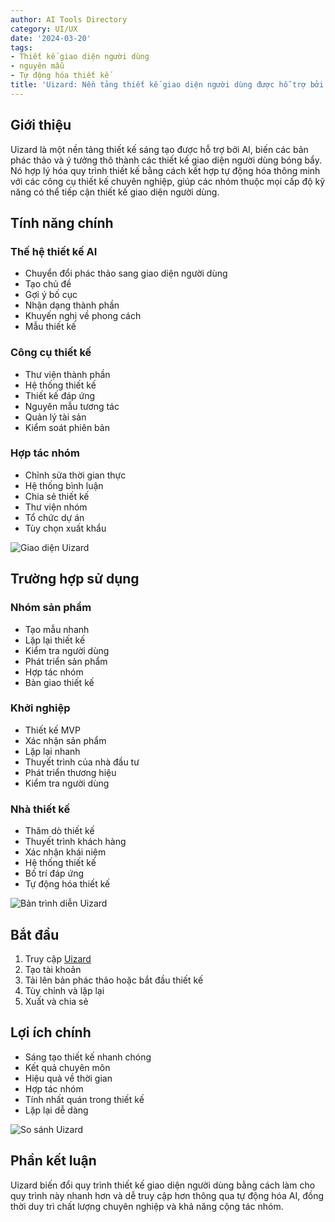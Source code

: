 ```yaml
---
author: AI Tools Directory
category: UI/UX
date: '2024-03-20'
tags:
- Thiết kế giao diện người dùng
- nguyên mẫu
- Tự động hóa thiết kế
title: 'Uizard: Nền tảng thiết kế giao diện người dùng được hỗ trợ bởi AI'
---
```


## Giới thiệu

Uizard là một nền tảng thiết kế sáng tạo được hỗ trợ bởi AI, biến các bản phác thảo và ý tưởng thô thành các thiết kế giao diện người dùng bóng bẩy. Nó hợp lý hóa quy trình thiết kế bằng cách kết hợp tự động hóa thông minh với các công cụ thiết kế chuyên nghiệp, giúp các nhóm thuộc mọi cấp độ kỹ năng có thể tiếp cận thiết kế giao diện người dùng.

## Tính năng chính

### Thế hệ thiết kế AI
- Chuyển đổi phác thảo sang giao diện người dùng
- Tạo chủ đề
- Gợi ý bố cục
- Nhận dạng thành phần
- Khuyến nghị về phong cách
- Mẫu thiết kế

### Công cụ thiết kế
- Thư viện thành phần
- Hệ thống thiết kế
- Thiết kế đáp ứng
- Nguyên mẫu tương tác
- Quản lý tài sản
- Kiểm soát phiên bản

### Hợp tác nhóm
- Chỉnh sửa thời gian thực
- Hệ thống bình luận
- Chia sẻ thiết kế
- Thư viện nhóm
- Tổ chức dự án
- Tùy chọn xuất khẩu

![Giao diện Uizard](/imgs/uizard/interface.jpg)

## Trường hợp sử dụng

### Nhóm sản phẩm
- Tạo mẫu nhanh
- Lặp lại thiết kế
- Kiểm tra người dùng
- Phát triển sản phẩm
- Hợp tác nhóm
- Bàn giao thiết kế

### Khởi nghiệp
- Thiết kế MVP
- Xác nhận sản phẩm
- Lặp lại nhanh
- Thuyết trình của nhà đầu tư
- Phát triển thương hiệu
- Kiểm tra người dùng

### Nhà thiết kế
- Thăm dò thiết kế
- Thuyết trình khách hàng
- Xác nhận khái niệm
- Hệ thống thiết kế
- Bố trí đáp ứng
- Tự động hóa thiết kế

![Bản trình diễn Uizard](/imgs/uizard/demo.jpg)

## Bắt đầu

1. Truy cập [Uizard](https://uizard.io)
2. Tạo tài khoản
3. Tải lên bản phác thảo hoặc bắt đầu thiết kế
4. Tùy chỉnh và lặp lại
5. Xuất và chia sẻ

## Lợi ích chính

- Sáng tạo thiết kế nhanh chóng
- Kết quả chuyên môn
- Hiệu quả về thời gian
- Hợp tác nhóm
- Tính nhất quán trong thiết kế
- Lặp lại dễ dàng

![So sánh Uizard](/imgs/uizard/comparison.jpg)

## Phần kết luận

Uizard biến đổi quy trình thiết kế giao diện người dùng bằng cách làm cho quy trình này nhanh hơn và dễ truy cập hơn thông qua tự động hóa AI, đồng thời duy trì chất lượng chuyên nghiệp và khả năng cộng tác nhóm.